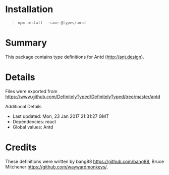 # Installation
> `npm install --save @types/antd`

# Summary
This package contains type definitions for Antd (http://ant.design).

# Details
Files were exported from https://www.github.com/DefinitelyTyped/DefinitelyTyped/tree/master/antd

Additional Details
 * Last updated: Mon, 23 Jan 2017 21:31:27 GMT
 * Dependencies: react
 * Global values: Antd

# Credits
These definitions were written by bang88 <https://github.com/bang88>, Bruce Mitchener <https://github.com/waywardmonkeys/>.
